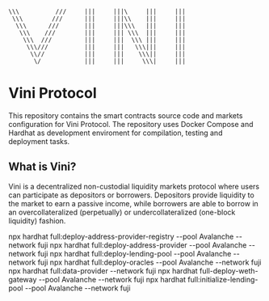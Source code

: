 ```
\\\          ///     |||     |||\     |||     |||
 \\\        ///      |||     |||\\    |||     |||
  \\\      ///       |||     |||\\\   |||     |||
   \\\    ///        |||     ||| \\\  |||     |||
    \\\  ///         |||     |||  \\\ |||     |||
     \\\///          |||     |||   \\\|||     |||
      \\//           |||     |||    \\\||     |||
       \/            |||     |||     \\\|     |||
```

# Vini Protocol

This repository contains the smart contracts source code and markets configuration for Vini Protocol. The repository uses Docker Compose and Hardhat as development enviroment for compilation, testing and deployment tasks.

## What is Vini?

Vini is a decentralized non-custodial liquidity markets protocol where users can participate as depositors or borrowers. Depositors provide liquidity to the market to earn a passive income, while borrowers are able to borrow in an overcollateralized (perpetually) or undercollateralized (one-block liquidity) fashion.

npx hardhat full:deploy-address-provider-registry --pool Avalanche --network fuji
npx hardhat full:deploy-address-provider --pool Avalanche --network fuji
npx hardhat full:deploy-lending-pool --pool Avalanche --network fuji
npx hardhat full:deploy-oracles --pool Avalanche --network fuji
npx hardhat full:data-provider --network fuji
npx hardhat full-deploy-weth-gateway --pool Avalanche --network fuji
npx hardhat full:initialize-lending-pool --pool Avalanche --network fuji
